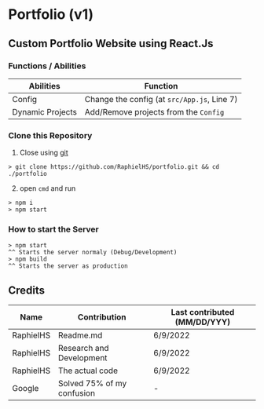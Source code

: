 # Portfolio (v1)
## Custom Portfolio Website using React.Js
### Functions / Abilities
| Abilities | Function |
|-----------|-------|
|Config     | Change the config (at `src/App.js`, Line 7) |
|Dynamic Projects | Add/Remove projects from the `Config`|

### Clone this Repository
1. Close using [git](https://git-scm.com/downloads)
```batch
> git clone https://github.com/RaphielHS/portfolio.git && cd ./portfolio
```
2. open `cmd` and run
```batch
> npm i
> npm start
```
### How to start the Server
```batch
> npm start
^^ Starts the server normaly (Debug/Development)
> npm build
^^ Starts the server as production 
```

## Credits
| Name | Contribution | Last contributed (MM/DD/YYY) |
|------|--------------|------------------|
| RaphielHS | Readme.md | 6/9/2022|
| RaphielHS | Research and Development | 6/9/2022|
| RaphielHS | The actual code | 6/9/2022|
| Google    | Solved 75% of my confusion | - |
